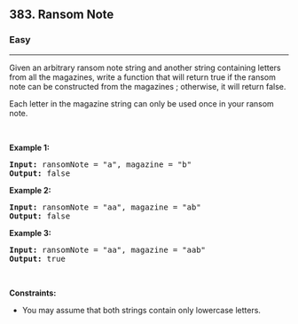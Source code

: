 <h2>383. Ransom Note</h2><h3>Easy</h3><hr><div><p>Given an arbitrary ransom note string and another string containing letters from all the magazines, write a function that will return true if the ransom note can be constructed from the magazines ; otherwise, it will return false.</p>

<p>Each letter in the magazine string can only be used once in your ransom note.</p>

<p>&nbsp;</p>
<p><strong>Example 1:</strong></p>
<pre><strong>Input:</strong> ransomNote = "a", magazine = "b"
<strong>Output:</strong> false
</pre><p><strong>Example 2:</strong></p>
<pre><strong>Input:</strong> ransomNote = "aa", magazine = "ab"
<strong>Output:</strong> false
</pre><p><strong>Example 3:</strong></p>
<pre><strong>Input:</strong> ransomNote = "aa", magazine = "aab"
<strong>Output:</strong> true
</pre>
<p>&nbsp;</p>
<p><strong>Constraints:</strong></p>

<ul>
	<li>You may assume that both strings contain only lowercase letters.</li>
</ul>
</div>